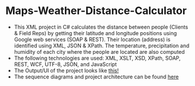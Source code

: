 # Maps-Weather-Distance-Calculator

* This XML project in C# calculates the distance between people (Clients & Field Reps) by getting their latitude and longitude positions using Google web services (SOAP & REST). Their location (address) is identified using XML, JSON & XPath. The temperature, precipitation and humidity of each city where the people are located are also computed 
* The following technologies are used: XML, XSLT, XSD, XPath, SOAP, REST, WCF, UTF-8, JSON, and JavaScript
* The Output/UI of the project looks like [this!](https://github.com/Surya-Murali/Maps-Weather-Distance-Calculator/blob/master/UI_Output.jpg)
* The sequence diagrams and project architecture can be found [here](https://github.com/Surya-Murali/Maps-Weather-Distance-Calculator/tree/master/Sequence%20Diagrams%20%26%20Project%20Architecture)
